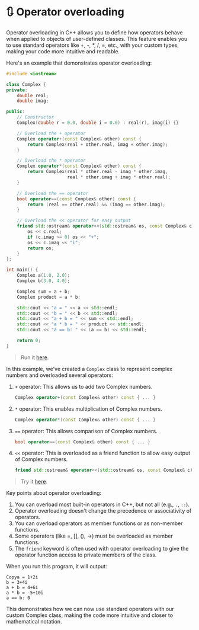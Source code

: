 # 🔃 Operator overloading

Operator overloading in C++ allows you to define how operators behave when applied to objects of user-defined classes. This feature enables you to use standard operators like +, -, \*, /, =, etc., with your custom types, making your code more intuitive and readable.

Here's an example that demonstrates operator overloading:

```cpp
#include <iostream>

class Complex {
private:
    double real;
    double imag;

public:
    // Constructor
    Complex(double r = 0.0, double i = 0.0) : real(r), imag(i) {}

    // Overload the + operator
    Complex operator+(const Complex& other) const {
        return Complex(real + other.real, imag + other.imag);
    }

    // Overload the * operator
    Complex operator*(const Complex& other) const {
        return Complex(real * other.real - imag * other.imag,
                       real * other.imag + imag * other.real);
    }

    // Overload the == operator
    bool operator==(const Complex& other) const {
        return (real == other.real) && (imag == other.imag);
    }

    // Overload the << operator for easy output
    friend std::ostream& operator<<(std::ostream& os, const Complex& c) {
        os << c.real;
        if (c.imag >= 0) os << "+";
        os << c.imag << "i";
        return os;
    }
};

int main() {
    Complex a(1.0, 2.0);
    Complex b(3.0, 4.0);

    Complex sum = a + b;
    Complex product = a * b;

    std::cout << "a = " << a << std::endl;
    std::cout << "b = " << b << std::endl;
    std::cout << "a + b = " << sum << std::endl;
    std::cout << "a * b = " << product << std::endl;
    std::cout << "a == b: " << (a == b) << std::endl;

    return 0;
}
```

> Run it [here](https://onecompiler.com/cpp/42n8uketa).

In this example, we've created a `Complex` class to represent complex numbers and overloaded several operators:

1.  `+` operator: This allows us to add two Complex numbers.

    ```cpp
    Complex operator+(const Complex& other) const { ... }
    ```
2.  `*` operator: This enables multiplication of Complex numbers.

    ```cpp
    Complex operator*(const Complex& other) const { ... }
    ```
3.  `==` operator: This allows comparison of Complex numbers.

    ```cpp
    bool operator==(const Complex& other) const { ... }
    ```
4.  `<<` operator: This is overloaded as a friend function to allow easy output of Complex numbers.

    ```cpp
    friend std::ostream& operator<<(std::ostream& os, const Complex& c) { ... }
    ```

> Try it [here](https://onecompiler.com/cpp/42m76tgdr).

Key points about operator overloading:

1. You can overload most built-in operators in C++, but not all (e.g., `.`, `::`).
2. Operator overloading doesn't change the precedence or associativity of operators.
3. You can overload operators as member functions or as non-member functions.
4. Some operators (like =, \[], (), ->) must be overloaded as member functions.
5. The `friend` keyword is often used with operator overloading to give the operator function access to private members of the class.

When you run this program, it will output:

```
Copya = 1+2i
b = 3+4i
a + b = 4+6i
a * b = -5+10i
a == b: 0
```

This demonstrates how we can now use standard operators with our custom Complex class, making the code more intuitive and closer to mathematical notation.
